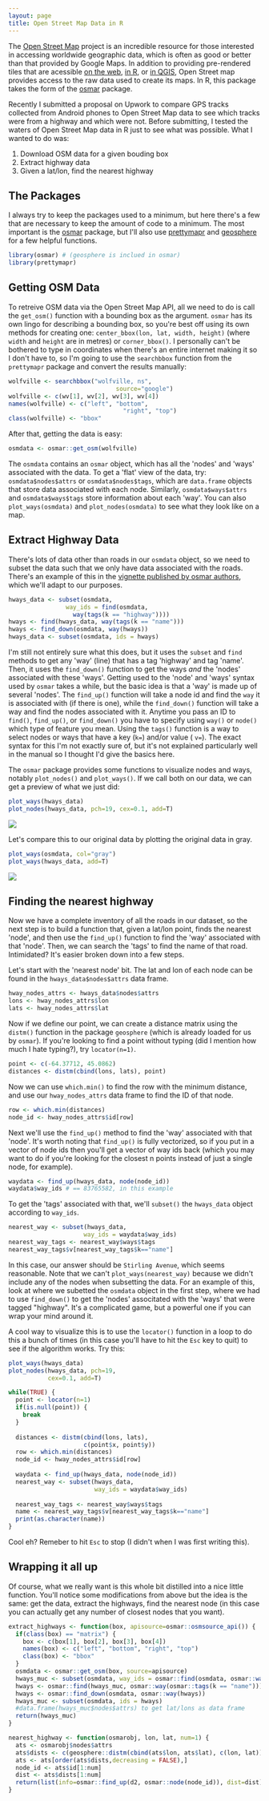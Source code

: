 ```yaml
---
layout: page
title: Open Street Map Data in R
---
```


The [Open Street Map](http://www.openstreetmap.org/) project is an incredible resource for those interested in accessing worldwide geographic data, which is often as good or better than that provided by Google Maps. In addition to providing pre-rendered tiles that are acessible [on the web](http://www.openstreetmap.org/), [in R](https://cran.r-project.org/package=rosm), or [in QGIS](https://plugins.qgis.org/plugins/quick_map_services/), Open Street map provides access to the raw data used to create its maps. In R, this package takes the form of the [osmar](https://cran.r-project.org/package=osmar) package.

Recently I submitted a proposal on Upwork to compare GPS tracks collected from Android phones to Open Street Map data to see which tracks were from a highway and which were not. Before submitting, I tested the waters of Open Street Map data in R just to see what was possible. What I wanted to do was:

1. Download OSM data for a given bouding box
2. Extract highway data
3. Given a lat/lon, find the nearest highway

## The Packages

I always try to keep the packages used to a minimum, but here there's a few that are necessary to keep the amount of code to a minimum. The most important is the [osmar](https://cran.r-project.org/package=osmar) package, but I'll also use [prettymapr](https://cran.r-project.org/package=prettymapr) and [geosphere](https://cran.r-project.org/package=geosphere) for a few helpful functions.

```R
library(osmar) # (geosphere is inclued in osmar)
library(prettymapr)
```


## Getting OSM Data

To retreive OSM data via the Open Street Map API, all we need to do is call the `get_osm()` function with a bounding box as the argument. `osmar` has its own lingo for describing a bounding box, so you're best off using its own methods for creating one: `center_bbox(lon, lat, width, height)` (where `width` and `height` are in metres) or `corner_bbox()`. I personally can't be bothered to type in coordinates when there's an entire internet making it so I don't have to, so I'm going to use the `searchbbox` function from the `prettymapr` package and convert the results manually:

```R
wolfville <- searchbbox("wolfville, ns", 
                              source="google")
wolfville <- c(wv[1], wv[2], wv[3], wv[4])
names(wolfville) <- c("left", "bottom", 
                                "right", "top")
class(wolfville) <- "bbox"
```

After that, getting the data is easy:

```R
osmdata <- osmar::get_osm(wolfville)
```

The `osmdata` contains an `osmar` object, which has all the 'nodes' and 'ways' associated with the data. To get a 'flat' view of the data, try: `osmdata$nodes$attrs` or `osmdata$nodes$tags`, which are `data.frame` objects that store data associated with each node. Similarly, `osmdata$ways$attrs` and `osmdata$ways$tags` store information about each 'way'. You can also `plot_ways(osmdata)` and `plot_nodes(osmdata)` to see what they look like on a map. 

## Extract Highway Data

There's lots of data other than roads in our `osmdata` object, so we need to subset the data such that we only have data associated with the roads. There's an example of this in the [vignette published by osmar authors](https://journal.r-project.org/archive/2013-1/eugster-schlesinger.pdf), which we'll adapt to our purposes.

```R
hways_data <- subset(osmdata, 
                way_ids = find(osmdata, 
                  way(tags(k == "highway"))))
hways <- find(hways_data, way(tags(k == "name")))
hways <- find_down(osmdata, way(hways))
hways_data <- subset(osmdata, ids = hways)
```

I'm still not entirely sure what this does, but it uses the `subset` and `find` methods to get any 'way' (line) that has a tag 'highway' and tag 'name'. Then, it uses the `find_down()` function to get the ways *and* the 'nodes' associated with these 'ways'. Getting used to the 'node' and 'ways' syntax used by `osmar` takes a while, but the basic idea is that a 'way' is made up of several 'nodes'. The `find_up()` function will take a node id and find the `way` it is associated with (if there is one), while the `find_down()` function will take a way and find the nodes associated with it. Anytime you pass an ID to `find()`, `find_up()`, or `find_down()` you have to specify using `way()` or `node()` which type of feature you mean. Using the `tags()` function is a way to select nodes or ways that have a key (`k=`) and/or value (	`v=`). The exact syntax for this I'm not exactly sure of, but it's not explained particularly well in the manual so I thought I'd give the basics here.

The `osmar` package provides some functions to visualize nodes and ways, notably `plot_nodes()` and `plot_ways()`. If we call both on our data, we can get a preview of what we just did:

```R
plot_ways(hways_data)
plot_nodes(hways_data, pch=19, cex=0.1, add=T) 
```

![](RPlot01.png)

Let's compare this to our original data by plotting the original data in gray.

```R
plot_ways(osmdata, col="gray")
plot_ways(hways_data, add=T)
```

![](RPlot02.png)

## Finding the nearest highway

Now we have a complete inventory of all the roads in our dataset, so the next step is to build a function that, given a lat/lon point, finds the nearest 'node', and then use the `find_up()` function to find the 'way' associated with that 'node'. Then, we can search the 'tags' to find the name of that road. Intimidated? It's easier broken down into a few steps. 

Let's start with the 'nearest node' bit. The lat and lon of each node can be found in the `hways_data$nodes$attrs` data frame.

```R
hway_nodes_attrs <- hways_data$nodes$attrs
lons <- hway_nodes_attrs$lon
lats <- hway_nodes_attrs$lat
```

Now if we define our point, we can create a distance matrix using the `distm()` function in the package `geosphere` (which is already loaded for us by `osmar`). If you're looking to find a point without typing (did I mention how much I hate typing?), try `locator(n=1)`.

```R
point <- c(-64.37712, 45.0862)
distances <- distm(cbind(lons, lats), point)
```

Now we can use `which.min()` to find the row with the minimum distance, and use our `hway_nodes_attrs` data frame to find the ID of that node.

```R
row <- which.min(distances)
node_id <- hway_nodes_attrs$id[row]
```

Next we'll use the `find_up()` method to find the 'way' associated with that 'node'. It's worth noting that `find_up()` is fully vectorized, so if you put in a vector of node ids then you'll get a vector of way ids back (which you may want to do if you're looking for the closest n points instead of just a single node, for example).

```R
waydata <- find_up(hways_data, node(node_id))
waydata$way_ids # == 83765582, in this example
```

To get the 'tags' associated with that, we'll `subset()` the `hways_data` object according to `way_ids`.

```R
nearest_way <- subset(hways_data, 
                     way_ids = waydata$way_ids)
nearest_way_tags <- nearest_way$ways$tags
nearest_way_tags$v[nearest_way_tags$k=="name"]
```

In this case, our answer should be `Stirling Avenue`, which seems reasonable. Note that we can't `plot_ways(nearest_way)` because we didn't include any of the nodes when subsetting the data. For an example of this, look at where we subetted the `osmdata` object in the first step, where we had to use `find_down()` to get the 'nodes' associtated with the 'ways' that were tagged "highway". It's a complicated game, but a powerful one if you can wrap your mind around it.

A cool way to visualize this is to use the `locator()` function in a loop to do this a bunch of times (in this case you'll have to hit the `Esc` key to quit) to see if the algorithm works. Try this:

```R
plot_ways(hways_data)
plot_nodes(hways_data, pch=19, 
           cex=0.1, add=T)

while(TRUE) {
  point <- locator(n=1)
  if(is.null(point)) {
    break
  }
  
  distances <- distm(cbind(lons, lats), 
                     c(point$x, point$y))
  row <- which.min(distances)
  node_id <- hway_nodes_attrs$id[row]
  
  waydata <- find_up(hways_data, node(node_id))
  nearest_way <- subset(hways_data, 
                        way_ids = waydata$way_ids)
  
  nearest_way_tags <- nearest_way$ways$tags
  name <- nearest_way_tags$v[nearest_way_tags$k=="name"]
  print(as.character(name))
}
```

Cool eh? Remeber to hit `Esc` to stop (I didn't when I was first writing this).

## Wrapping it all up

Of course, what we really want is this whole bit distilled into a nice little function. You'll notice some modifications from above but the idea is the same: get the data, extract the highways, find the nearest node (in this case you can actually get any number of closest nodes that you want).

```R
extract_highways <- function(box, apisource=osmar::osmsource_api()) {
  if(class(box) == "matrix") {
    box <- c(box[1], box[2], box[3], box[4])
    names(box) <- c("left", "bottom", "right", "top")
    class(box) <- "bbox"
  }
  osmdata <- osmar::get_osm(box, source=apisource)
  hways_muc <- subset(osmdata, way_ids = osmar::find(osmdata, osmar::way(osmar::tags(k == "highway"))))
  hways <- osmar::find(hways_muc, osmar::way(osmar::tags(k == "name")))
  hways <- osmar::find_down(osmdata, osmar::way(hways))
  hways_muc <- subset(osmdata, ids = hways)
  #data.frame(hways_muc$nodes$attrs) to get lat/lons as data frame
  return(hways_muc)
}

nearest_highway <- function(osmarobj, lon, lat, num=1) {
  ats <- osmarobj$nodes$attrs
  ats$dists <- c(geosphere::distm(cbind(ats$lon, ats$lat), c(lon, lat)))
  ats <- ats[order(ats$dists,decreasing = FALSE),]
  node_id <- ats$id[1:num]
  dist <- ats$dists[1:num]
  return(list(info=osmar::find_up(d2, osmar::node(node_id)), dist=dist))
}
```
